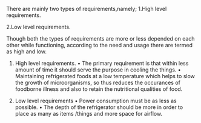 There are mainly two types of requirements,namely;
1.High level requirements.

2.Low level requirements.

 Though both the types of requirements are more or less depended on each other while functioning, according to the need and   usage there are termed as high and low.

1. High level requirements.
•	The  primary requirement is that within less amount  of time it should serve the purpose in cooling the things.
•	Maintaining  refrigerated foods at a low temperature which helps to slow the growth of microorganisms, so thus reduces the occurances of foodborne illness and also to retain the nutritional qualities of food.
 
2. Low level requirements
•	Power consumption must be as less as possible.
•	The depth of the refrigerator should be more in order to place as many as items /things and more space for airflow.

